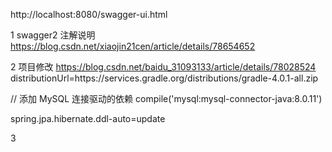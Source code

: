 
http://localhost:8080/swagger-ui.html 

1 swagger2 注解说明
https://blog.csdn.net/xiaojin21cen/article/details/78654652


2 项目修改
https://blog.csdn.net/baidu_31093133/article/details/78028524
distributionUrl=https\://services.gradle.org/distributions/gradle-4.0.1-all.zip

// 添加 MySQL 连接驱动的依赖
compile('mysql:mysql-connector-java:8.0.11')

spring.jpa.hibernate.ddl-auto=update

3